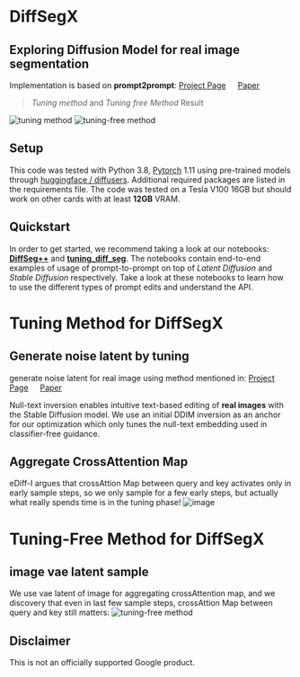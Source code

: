 # DiffSegX
## Exploring Diffusion Model for real image segmentation
Implementation is based on **prompt2prompt**: [Project Page](https://prompt-to-prompt.github.io)&ensp;&ensp;&ensp;[Paper](https://prompt-to-prompt.github.io/ptp_files/Prompt-to-Prompt_preprint.pdf)
> *Tuning method* and *Tuning free Method* Result

![tuning method](https://github.com/Scorbinwen/DiffSegX/assets/29889669/b2dc4dc3-72de-4a3a-9049-a630a2a6f757)
![tuning-free method](https://github.com/Scorbinwen/DiffSegX/assets/29889669/7c51f9e9-0ff4-4d06-a3ad-f5f8d0f512aa)

## Setup

This code was tested with Python 3.8, [Pytorch](https://pytorch.org/) 1.11 using pre-trained models through [huggingface / diffusers](https://github.com/huggingface/diffusers#readme).
Additional required packages are listed in the requirements file.
The code was tested on a Tesla V100 16GB but should work on other cards with at least **12GB** VRAM.

## Quickstart

In order to get started, we recommend taking a look at our notebooks: [**DiffSeg++**][diffseg++] and [**tuning_diff_seg**][tuning_diff_seg]. The notebooks contain end-to-end examples of usage of prompt-to-prompt on top of *Latent Diffusion* and *Stable Diffusion* respectively. Take a look at these notebooks to learn how to use the different types of prompt edits and understand the API.


# Tuning Method for DiffSegX
## Generate noise latent by tuning
generate noise latent for real image using method mentioned in: [Project Page](https://null-text-inversion.github.io/)&ensp;&ensp;&ensp;[Paper](https://arxiv.org/abs/2211.09794)

Null-text inversion enables intuitive text-based editing of **real images** with the Stable Diffusion model. We use an initial DDIM inversion as an anchor for our optimization which only tunes the null-text embedding used in classifier-free guidance.


## Aggregate CrossAttention Map
eDiff-I argues that crossAttion Map between query and key activates only in early sample steps, so we only sample for a few early steps, but actually what really spends time is in the tuning phase!
![image](https://github.com/Scorbinwen/DiffSegX/assets/29889669/70101c36-792a-47c5-ac8c-8c562c787a11)

# Tuning-Free Method for DiffSegX
## image vae latent sample
We use vae latent of image for aggregating crossAttention map, and we discovery that even in last few sample steps, crossAttion Map between query and key still matters:
![tuning-free method](https://github.com/Scorbinwen/DiffSegX/assets/29889669/7c51f9e9-0ff4-4d06-a3ad-f5f8d0f512aa)


## Disclaimer

This is not an officially supported Google product.

[diffseg++]: diffseg++.ipynb
[tuning_diff_seg]: tuning_diff_seg.ipynb
